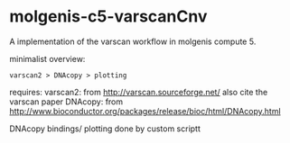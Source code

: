 molgenis-c5-varscanCnv
======================
A implementation of the varscan workflow in molgenis compute 5.

minimalist overview:

    varscan2 > DNAcopy > plotting

requires:
varscan2: from http://varscan.sourceforge.net/ also cite the varscan paper
DNAcopy: from http://www.bioconductor.org/packages/release/bioc/html/DNAcopy.html

DNAcopy bindings/ plotting done by custom scriptt 
